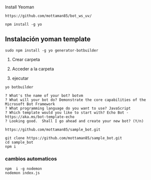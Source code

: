 Install Yeoman
```
https://github.com/mottaman85/bot_ws_uv/
```

```
npm install -g yo

```

## Instalación yoman template
```
sudo npm install -g yo generator-botbuilder
```


1. Crear carpeta

2. Acceder a la carpeta

3. ejecutar

```
yo botbuilder
```

```
? What's the name of your bot? botvm
? What will your bot do? Demonstrate the core capabilities of the Microsoft Bot Framework
? What programming language do you want to use? JavaScript
? Which template would you like to start with? Echo Bot - https://aka.ms/bot-template-echo
? Looking good.  Shall I go ahead and create your new bot? (Y/n)

```

```
https://github.com/mottaman85/sample_bot.git

git clone https://github.com/mottaman85/sample_bot.git
cd sample_bot
npm i 
```

### cambios automaticos

```
npm  i -g nodemon
nodemon index.js
```
